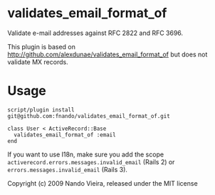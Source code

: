 validates_email_format_of
=========================

Validate e-mail addresses against RFC 2822 and RFC 3696.

This plugin is based on <http://github.com/alexdunae/validates_email_format_of> but does not validate MX records.

Usage
=====

	script/plugin install git@github.com:fnando/validates_email_format_of.git

	class User < ActiveRecord::Base
	  validates_email_format_of :email
	end

If you want to use I18n, make sure you add the scope `activerecord.errors.messages.invalid_email` (Rails 2) or `errors.messages.invalid_email` (Rails 3).

Copyright (c) 2009 Nando Vieira, released under the MIT license

